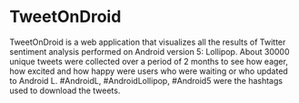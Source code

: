 # TweetOnDroid
TweetOnDroid is a web application that visualizes all the results of Twitter sentiment analysis performed on Android version 5: Lollipop. About 30000 unique tweets were collected over a period of 2 months to see how eager, how excited and how happy were users who were waiting or who updated to Android L. #AndroidL, #AndroidLollipop, #Android5 were the hashtags used to download the tweets.
